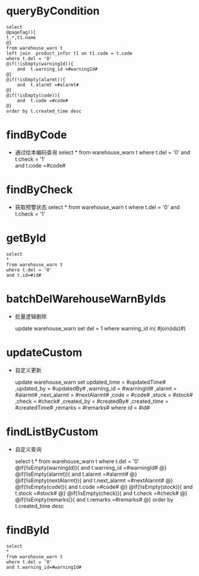 queryByCondition
===


    select 
    @pageTag(){
    t.*,t1.name
    @}
    from warehouse_warn t
    left join  product_infor t1 on t1.code = t.code
    where t.del = '0'  
    @if(!isEmpty(warningId)){
        and  t.warning_id =#warningId#
    @}
    @if(!isEmpty(alarmt)){
        and  t.alarmt =#alarmt#
    @}
    @if(!isEmpty(code)){
        and  t.code =#code#
    @}
    order by t.created_time desc
    
findByCode
===
* 通过绘本编码查询
    select
    * 
    from warehouse_warn t
    where t.del = '0'
    and t.check = '1'  
    and  t.code =#code#

findByCheck
===

* 获取预警状态
    select
    * 
    from warehouse_warn t
    where t.del = '0'
    and t.check = '1'  

    
getById
===

    select
    *
    from warehouse_warn t
    where t.del = '0'
    and t.id=#id#



batchDelWarehouseWarnByIds
===

* 批量逻辑删除

    update warehouse_warn set del = 1 where warning_id  in( #join(ids)#)
    


updateCustom
===

* 自定义更新

    update warehouse_warn 
    set 
        updated_time = #updatedTime#
        ,updated_by = #updatedBy#
                ,warning_id = #warningId#
                ,alarmt = #alarmt#
                ,next_alarmt = #nextAlarmt#
                ,code = #code#
                ,stock = #stock#
                ,check = #check#
                ,created_by = #createdBy#
                ,created_time = #createdTime#
                ,remarks = #remarks#
    where id  = #id#
    
    
    
findListByCustom
===

* 自定义查询


    select 
    t.*
    from warehouse_warn t
    where t.del = '0'  
    @if(!isEmpty(warningId)){
        and  t.warning_id =#warningId#
    @}
    @if(!isEmpty(alarmt)){
        and  t.alarmt =#alarmt#
    @}
    @if(!isEmpty(nextAlarmt)){
        and  t.next_alarmt =#nextAlarmt#
    @}
    @if(!isEmpty(code)){
        and  t.code =#code#
    @}
    @if(!isEmpty(stock)){
        and  t.stock =#stock#
    @}
    @if(!isEmpty(check)){
        and  t.check =#check#
    @}
    @if(!isEmpty(remarks)){
        and  t.remarks =#remarks#
    @}
    order by t.created_time desc
    
findById
===

    select
    *
    from warehouse_warn t
    where t.del = '0'
    and t.warning_id=#warningId#